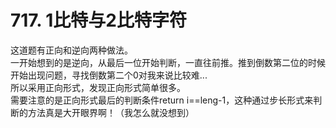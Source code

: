 # 717. 1比特与2比特字符         
   
这道题有正向和逆向两种做法。  
一开始想到的是逆向，从最后一位开始判断，一直往前推。推到倒数第二位的时候开始出现问题，寻找倒数第二个0对我来说比较难...    
所以采用正向形式，发现正向形式简单很多。  
需要注意的是正向形式最后的判断条件return i==leng-1，这种通过步长形式来判断的方法真是大开眼界啊！（我怎么就没想到）

